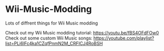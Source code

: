 # Wii-Music-Modding
Lots of diffrent things for Wii Music modding

Check out my Wii Music modding tutorial: https://youtu.be/fBS4OFdFOw0
Check out some custom Wii Music songs: https://youtube.com/playlist?list=PLi6lFc4ka1CZqfPnmN2M_CRFICJ4RoBSH
